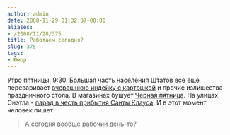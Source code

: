 ```yaml
---
author: admin
date: 2008-11-29 01:32:07+00:00
aliases:
- /2008/11/28/375
title: Работаем сегодня?
slug: 375
tags:
- Юмор
---
```


Утро пятницы. 9:30. Большая часть населения Штатов все еще переваривает [вчерашнюю индейку с картошкой](http://en.wikipedia.org/wiki/Thanksgiving) и прочие излишества праздничного стола. В магазинах бушует [Черная пятница](http://en.wikipedia.org/wiki/Black_Friday_(shopping)). На улицах Сиэтла - [парад в честь прибытия Санты Клауса](http://www.king5.com/topstories/stories/NW_112808WAB_holiday_parade_KS.ea0837c.html). И в этот момент человек пишет:

> А сегодня вообще рабочий день-то?